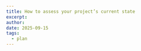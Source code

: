 ```yaml
---
title: How to assess your project’s current state
excerpt:
author:
date: 2025-09-15
tags:
  - plan
---
```


